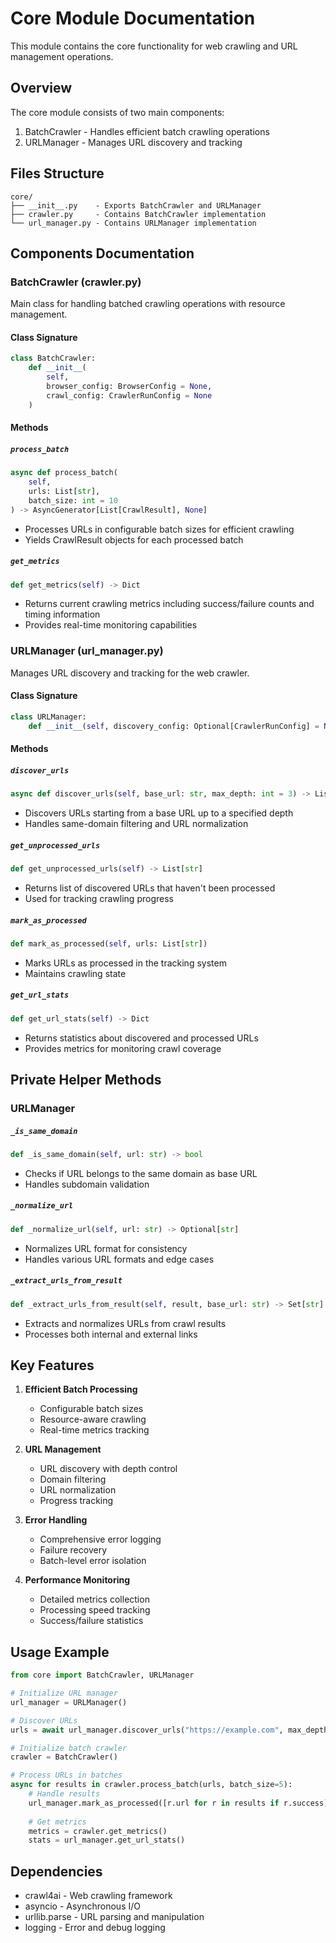 # Core Module Documentation

This module contains the core functionality for web crawling and URL management operations.

## Overview

The core module consists of two main components:
1. BatchCrawler - Handles efficient batch crawling operations
2. URLManager - Manages URL discovery and tracking

## Files Structure

```
core/
├── __init__.py    - Exports BatchCrawler and URLManager
├── crawler.py     - Contains BatchCrawler implementation
└── url_manager.py - Contains URLManager implementation
```

## Components Documentation

### BatchCrawler (crawler.py)

Main class for handling batched crawling operations with resource management.

#### Class Signature
```python
class BatchCrawler:
    def __init__(
        self, 
        browser_config: BrowserConfig = None,
        crawl_config: CrawlerRunConfig = None
    )
```

#### Methods

##### `process_batch`
```python
async def process_batch(
    self, 
    urls: List[str], 
    batch_size: int = 10
) -> AsyncGenerator[List[CrawlResult], None]
```
- Processes URLs in configurable batch sizes for efficient crawling
- Yields CrawlResult objects for each processed batch

##### `get_metrics`
```python
def get_metrics(self) -> Dict
```
- Returns current crawling metrics including success/failure counts and timing information
- Provides real-time monitoring capabilities

### URLManager (url_manager.py)

Manages URL discovery and tracking for the web crawler.

#### Class Signature
```python
class URLManager:
    def __init__(self, discovery_config: Optional[CrawlerRunConfig] = None)
```

#### Methods

##### `discover_urls`
```python
async def discover_urls(self, base_url: str, max_depth: int = 3) -> List[str]
```
- Discovers URLs starting from a base URL up to a specified depth
- Handles same-domain filtering and URL normalization

##### `get_unprocessed_urls`
```python
def get_unprocessed_urls(self) -> List[str]
```
- Returns list of discovered URLs that haven't been processed
- Used for tracking crawling progress

##### `mark_as_processed`
```python
def mark_as_processed(self, urls: List[str])
```
- Marks URLs as processed in the tracking system
- Maintains crawling state

##### `get_url_stats`
```python
def get_url_stats(self) -> Dict
```
- Returns statistics about discovered and processed URLs
- Provides metrics for monitoring crawl coverage

## Private Helper Methods

### URLManager

##### `_is_same_domain`
```python
def _is_same_domain(self, url: str) -> bool
```
- Checks if URL belongs to the same domain as base URL
- Handles subdomain validation

##### `_normalize_url`
```python
def _normalize_url(self, url: str) -> Optional[str]
```
- Normalizes URL format for consistency
- Handles various URL formats and edge cases

##### `_extract_urls_from_result`
```python
def _extract_urls_from_result(self, result, base_url: str) -> Set[str]
```
- Extracts and normalizes URLs from crawl results
- Processes both internal and external links

## Key Features

1. **Efficient Batch Processing**
   - Configurable batch sizes
   - Resource-aware crawling
   - Real-time metrics tracking

2. **URL Management**
   - URL discovery with depth control
   - Domain filtering
   - URL normalization
   - Progress tracking

3. **Error Handling**
   - Comprehensive error logging
   - Failure recovery
   - Batch-level error isolation

4. **Performance Monitoring**
   - Detailed metrics collection
   - Processing speed tracking
   - Success/failure statistics

## Usage Example

```python
from core import BatchCrawler, URLManager

# Initialize URL manager
url_manager = URLManager()

# Discover URLs
urls = await url_manager.discover_urls("https://example.com", max_depth=2)

# Initialize batch crawler
crawler = BatchCrawler()

# Process URLs in batches
async for results in crawler.process_batch(urls, batch_size=5):
    # Handle results
    url_manager.mark_as_processed([r.url for r in results if r.success])
    
    # Get metrics
    metrics = crawler.get_metrics()
    stats = url_manager.get_url_stats()
```

## Dependencies

- crawl4ai - Web crawling framework
- asyncio - Asynchronous I/O
- urllib.parse - URL parsing and manipulation
- logging - Error and debug logging
